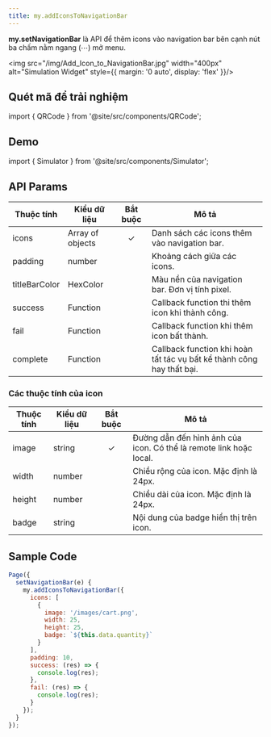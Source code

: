 ```yaml
---
title: my.addIconsToNavigationBar
---
```


**my.setNavigationBar** là API để thêm icons vào navigation bar bên cạnh nút ba chấm nằm ngang (⋯) mở menu.

<img src="/img/Add_Icon_to_NavigationBar.jpg" width="400px" alt="Simulation Widget" style={{ margin: '0 auto', display: 'flex' }}/>

## Quét mã để trải nghiệm

import { QRCode } from '@site/src/components/QRCode';

<QRCode page="pages/api/add-to-cart/index" />

## Demo

import { Simulator } from '@site/src/components/Simulator';

<Simulator page="pages/api/add-to-cart/index" />

## API Params

| Thuộc tính    | Kiểu dữ liệu     | Bắt buộc | Mô tả                                                                 |
| ------------- | ---------------- | :------: | --------------------------------------------------------------------- |
| icons         | Array of objects |    ✓     | Danh sách các icons thêm vào navigation bar.                          |
| padding       | number           |          | Khoảng cách giữa các icons.                                           |
| titleBarColor | HexColor         |          | Màu nền của navigation bar. Đơn vị tính pixel.                        |
| success       | Function         |          | Callback function thi thêm icon khi thành công.                       |
| fail          | Function         |          | Callback function khi thêm icon bất thành.                            |
| complete      | Function         |          | Callback function khi hoàn tất tác vụ bất kể thành công hay thất bại. |

### Các thuộc tính của icon

| Thuộc tính | Kiểu dữ liệu | Bắt buộc | Mô tả                                                              |
| ---------- | ------------ | :------: | ------------------------------------------------------------------ |
| image      | string       |    ✓     | Đường dẫn đến hình ảnh của icon. Có thể là remote link hoặc local. |
| width      | number       |          | Chiều rộng của icon. Mặc định là 24px.                             |
| height     | number       |          | Chiều dài của icon. Mặc định là 24px.                              |
| badge      | string       |          | Nội dung của badge hiển thị trên icon.                             |

## Sample Code

```js
Page({
  setNavigationBar(e) {
    my.addIconsToNavigationBar({
      icons: [
        {
          image: '/images/cart.png',
          width: 25,
          height: 25,
          badge: `${this.data.quantity}`
        }
      ],
      padding: 10,
      success: (res) => {
        console.log(res);
      },
      fail: (res) => {
        console.log(res);
      }
    });
  }
});
```
